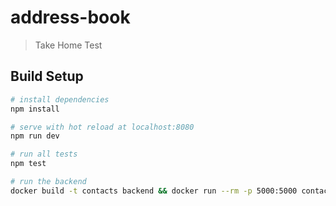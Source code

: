 # address-book

> Take Home Test

## Build Setup

``` bash
# install dependencies
npm install

# serve with hot reload at localhost:8080
npm run dev

# run all tests
npm test

# run the backend
docker build -t contacts backend && docker run --rm -p 5000:5000 contacts
```
